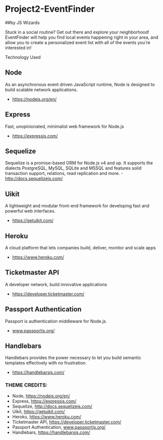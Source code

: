 # Project2-EventFinder
##by JS Wizards

Stuck in a social routine? Get out there and explore your neighborhood! EventFinder will help you find local events happening right in your area, and allow you to create a personalized event list with all of the events you’re interested in!


Technology Used

## Node
As an asynchronous event driven JavaScript runtime, Node is designed to build scalable network applications.
- https://nodejs.org/en/

## Express
Fast, unopinionated, minimalist web framework for Node.js
- https://expressjs.com/

## Sequelize
Sequelize is a promise-based ORM for Node.js v4 and up. It supports the dialects PostgreSQL, MySQL, SQLite and MSSQL and features solid transaction support, relations, read replication and more.
-http://docs.sequelizejs.com/

## Uikit
A lightweight and modular front-end framework for developing fast and powerful web interfaces.
- https://getuikit.com/

## Heroku
A cloud platform that lets companies build, deliver, monitor and scale apps
- https://www.heroku.com/

## Ticketmaster API
A developer network, build innovative applications
- https://developer.ticketmaster.com/

## Passport Authentication
Passport is authentication middleware for Node.js.
- www.passportjs.org/
  
## Handlebars
Handlebars provides the power necessary to let you build semantic templates effectively with no frustration.
- https://handlebarsjs.com/


### THEME CREDITS:
- Node, https://nodejs.org/en/
- Express, https://expressjs.com/
- Sequelize, http://docs.sequelizejs.com/
- Uikit, https://getuikit.com/
- Heroku, https://www.heroku.com/
- Ticketmaster API,  https://developer.ticketmaster.com/
- Passport Authentication, www.passportjs.org/
- Handlebars, https://handlebarsjs.com/